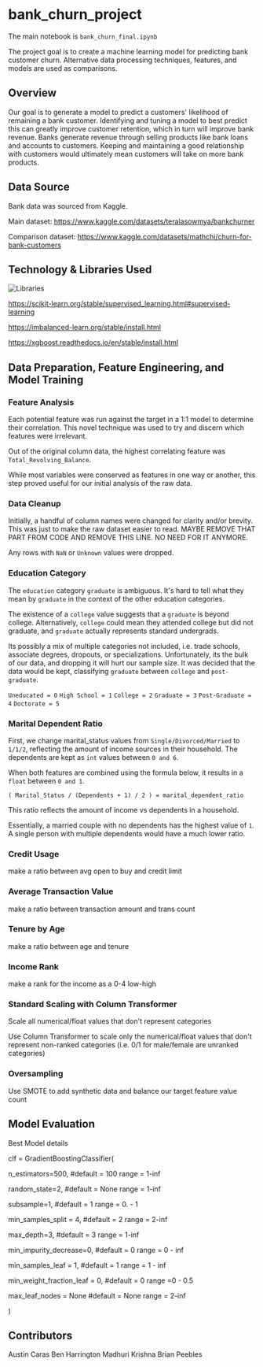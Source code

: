 # bank_churn_project

The main notebook is `bank_churn_final.ipynb`

The project goal is to create a machine learning model for predicting bank customer churn. Alternative data processing techniques, features, and models are used as comparisons.


## Overview

Our goal is to generate a model to predict a customers' likelihood of remaining a bank customer. Identifying and tuning a model to best predict this can greatly improve customer retention, which in turn will improve bank revenue. Banks generate revenue through selling products like bank loans and accounts to customers. Keeping and maintaining a good relationship with customers would ultimately mean customers will take on more bank products. 

## Data Source

Bank data was sourced from Kaggle.

Main dataset:
https://www.kaggle.com/datasets/teralasowmya/bankchurner

Comparison dataset:
https://www.kaggle.com/datasets/mathchi/churn-for-bank-customers

## Technology & Libraries Used

![Libraries](https://github.com/carasaj/bank_churn_project/blob/main/Resources/Libraries.PNG) 

https://scikit-learn.org/stable/supervised_learning.html#supervised-learning

https://imbalanced-learn.org/stable/install.html

https://xgboost.readthedocs.io/en/stable/install.html


## Data Preparation, Feature Engineering, and Model Training

### Feature Analysis

Each potential feature was run against the target in a 1:1 model to determine their correlation. This novel technique was used to try and discern which features were irrelevant.

Out of the original column data, the highest correlating feature was `Total_Revolving_Balance`.

While most variables were conserved as features in one way or another, this step proved useful for our initial analysis of the raw data.

### Data Cleanup

Initially, a handful of column names were changed for clarity and/or brevity. This was just to make the raw dataset easier to read.
MAYBE REMOVE THAT PART FROM CODE AND REMOVE THIS LINE. NO NEED FOR IT ANYMORE.

Any rows with `NaN` or `Unknown` values were dropped. 

### Education Category

The `education` category `graduate` is ambiguous. It's hard to tell what they mean by `graduate` in the context of the other education categories.

The existence of a `college` value suggests that a `graduate` is beyond college. 
Alternatively, `college` could mean they attended college but did not graduate, and `graduate` actually represents standard undergrads.
        
Its possibly a mix of multiple categories not included, i.e. trade schools, associate degrees, dropouts, or specializations. Unfortunately, its the bulk of our data, and dropping it will hurt our sample size. It was decided that the data would be kept, classifying `graduate` between `college` and `post-graduate`.

`Uneducated = 0`
`High School = 1`
`College = 2`
`Graduate = 3`
`Post-Graduate = 4`
`Doctorate = 5`


### Marital Dependent Ratio

First, we change marital_status values from `Single/Divorced/Married` to `1/1/2`, reflecting the amount of income sources in their household. The dependents  are kept as `int` values between `0 and 6`.

When both features are combined using the formula below, it results in a `float` between `0 and 1`. 

`( Marital_Status / (Dependents + 1) / 2 ) = marital_dependent_ratio`

This ratio reflects the amount of income vs dependents in a household. 

Essentially, a married couple with no dependents has the highest value of `1`. A single person with multiple dependents would have a much lower ratio.

### Credit Usage
make a ratio between avg open to buy and credit limit

### Average Transaction Value
make a ratio between transaction amount and trans count

### Tenure by Age
make a ratio between age and tenure

### Income Rank
make a rank for the income as a 0-4 low-high

### Standard Scaling with Column Transformer
Scale all numerical/float values that don't represent categories

Use Column Transformer to scale only the numerical/float values that don't
represent non-ranked categories (i.e. 0/1 for male/female are unranked categories)

### Oversampling
Use SMOTE to add synthetic data and balance our target feature value count



## Model Evaluation

Best Model details

clf = GradientBoostingClassifier(

n_estimators=500,                    #default = 100    range = 1-inf

random_state=2,                      #default = None   range = 1-inf

subsample=1,                         #default = 1   range = 0. - 1

min_samples_split = 4,               #default = 2   range = 2-inf

max_depth=3,                         #default = 3    range = 1-inf

min_impurity_decrease=0,             #default = 0    range = 0 - inf

min_samples_leaf = 1,                #default = 1   range = 1 - inf

min_weight_fraction_leaf = 0,        #default = 0   range =0 - 0.5
 
max_leaf_nodes = None                #default = None   range = 2-inf

)


## Contributors

Austin Caras
Ben Harrington
Madhuri Krishna
Brian Peebles

